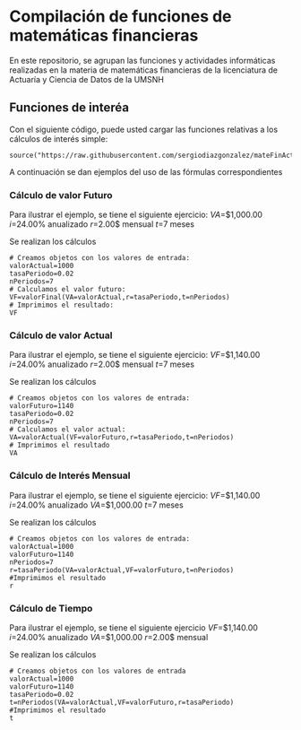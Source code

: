 # Compilación de funciones de matemáticas financieras

En este repositorio, se agrupan las funciones y actividades informáticas realizadas en la materia de matemáticas financieras de la licenciatura de Actuaría y Ciencia de Datos de la UMSNH

## Funciones de interéa

Con el siguiente código, puede usted cargar las funciones relativas a los cálculos de interés simple:

```{r}
source("https://raw.githubusercontent.com/sergiodiazgonzalez/mateFinActuaria2024a/refs/heads/main/FormulasInteresSimple%20(1).R")
```
A continuación se dan ejemplos del uso de las fórmulas correspondientes

### Cálculo de valor Futuro

Para ilustrar el ejemplo, se tiene el siguiente ejercicio:
$VA$=$1,000.00
$i$=24.00% anualizado
$r$=2.00$ mensual
$t$=7 meses

Se realizan los cálculos
```{r}
# Creamos objetos con los valores de entrada:
valorActual=1000
tasaPeriodo=0.02
nPeriodos=7
# Calculamos el valor futuro:
VF=valorFinal(VA=valorActual,r=tasaPeriodo,t=nPeriodos)
# Imprimimos el resultado:
VF
```
### Cálculo de valor Actual
Para ilustrar el ejemplo, se tiene el siguiente ejercicio:
$VF$=$1,140.00
$i$=24.00% anualizado
$r$=2.00$ mensual
$t$=7 meses

Se realizan los cálculos
```{r}
# Creamos objetos con los valores de entrada:
valorFuturo=1140
tasaPeriodo=0.02
nPeriodos=7
# Calculamos el valor actual:
VA=valorActual(VF=valorFuturo,r=tasaPeriodo,t=nPeriodos)
# Imprimimos el resultado
VA
```
### Cálculo de Interés Mensual
Para ilustrar el ejemplo, se tiene el siguiente ejercicio:
$VF$=$1,140.00
$i$=24.00% anualizado
$VA$=$1,000.00
$t$=7 meses

Se realizan los cálculos
```{r}
# Creamos objetos con los valores de entrada:
valorActual=1000
valorFuturo=1140
nPeriodos=7
r=tasaPeriodo(VA=valorActual,VF=valorFuturo,t=nPeriodos)
#Imprimimos el resultado
r
```
### Cálculo de Tiempo
Para ilustrar el ejemplo, se tiene el siguiente ejercicio
$VF$=$1,140.00
$i$=24.00% anualizado
$VA$=$1,000.00
$r$=2.00$ mensual

Se realizan los cálculos
```{r}
# Creamos objetos con los valores de entrada
valorActual=1000
valorFuturo=1140
tasaPeriodo=0.02
t=nPeriodos(VA=valorActual,VF=valorFuturo,r=tasaPeriodo)
#Imprimimos el resultado
t
```
